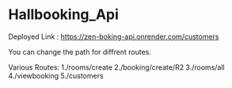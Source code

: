 # Hallbooking_Api
Deployed Link : https://zen-boking-api.onrender.com/customers

You can change the path for diffrent routes.

Various Routes:
1./rooms/create
2./booking/create/R2
3./rooms/all
4./viewbooking
5./customers

